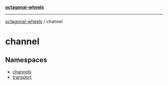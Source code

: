 [**octagonal-wheels**](../README.md)

***

[octagonal-wheels](../modules.md) / channel

# channel

## Namespaces

- [channels](channels/README.md)
- [transport](transport/README.md)
